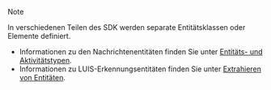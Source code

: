 > [!NOTE]
> In verschiedenen Teilen des SDK werden separate Entitätsklassen oder Elemente definiert.
> - Informationen zu den Nachrichtenentitäten finden Sie unter [Entitäts- und Aktivitätstypen](https://docs.microsoft.com/en-us/azure/bot-service/bot-service-activities-entities?view=azure-bot-service-4.0).
> - Informationen zu LUIS-Erkennungsentitäten finden Sie unter [Extrahieren von Entitäten](https://aka.ms/bot-v4-luis-result-entities).

